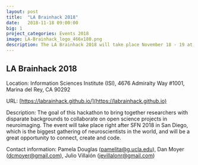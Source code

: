 ```yaml
---
layout: post
title:  "LA Brainhack 2018"
date:   2018-11-18 09:00:00
big: 1
project_categories: Events 2018
image: LA-Brainhack_logo_466x180.png
description: The LA Brainhack 2018 will take place November 18 - 19 at the Information Sciences Institute, Marina del Rey.
---
```

## LA Brainhack 2018

Location: Information Sciences Institute (ISI), 4676 Admiralty Way #1001, Marina del Rey, CA 90292

URL: [https://labrainhack.github.io/](https://labrainhack.github.io)

Description: The goal of this hackathon to bring together researchers with disparate backgrounds to collaborate on open science projects in neuroimaging. The event will take place right after SFN 2018 in San Diego, which is the biggest gathering of neuroscientists in the world, and will be a great opportunity to connect, create and code.

Contact information: Pamela Douglas (pamelita@g.ucla.edu), Dan Moyer (dcmoyer@gmail.com), Julio Villalón (jevillalonr@gmail.com)
